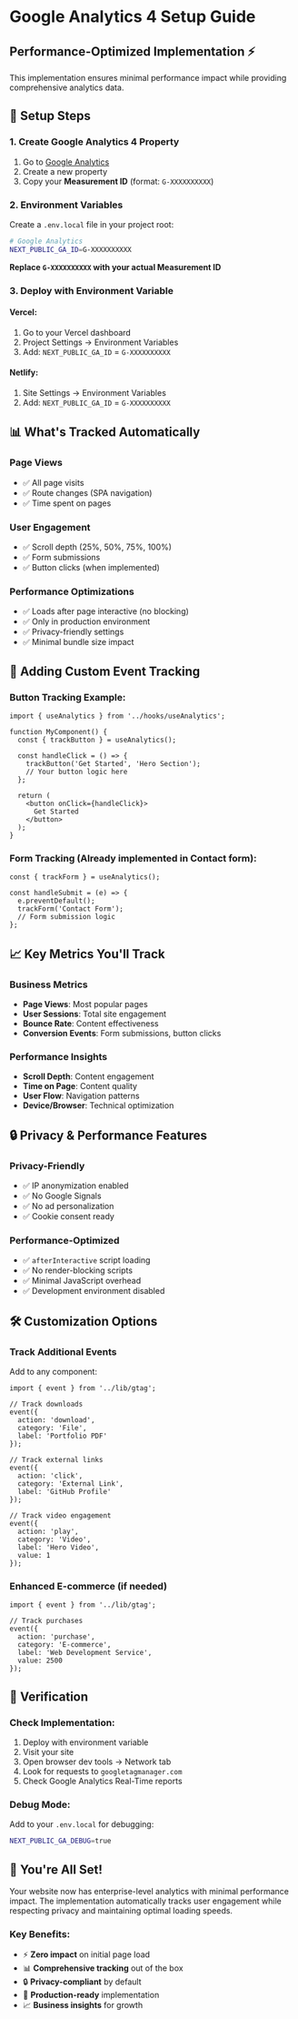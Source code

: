 # Google Analytics 4 Setup Guide

## Performance-Optimized Implementation ⚡

This implementation ensures minimal performance impact while providing comprehensive analytics data.

## 🚀 Setup Steps

### 1. Create Google Analytics 4 Property

1. Go to [Google Analytics](https://analytics.google.com)
2. Create a new property
3. Copy your **Measurement ID** (format: `G-XXXXXXXXXX`)

### 2. Environment Variables

Create a `.env.local` file in your project root:

```bash
# Google Analytics
NEXT_PUBLIC_GA_ID=G-XXXXXXXXXX
```

**Replace `G-XXXXXXXXXX` with your actual Measurement ID**

### 3. Deploy with Environment Variable

#### Vercel:
1. Go to your Vercel dashboard
2. Project Settings → Environment Variables
3. Add: `NEXT_PUBLIC_GA_ID` = `G-XXXXXXXXXX`

#### Netlify:
1. Site Settings → Environment Variables
2. Add: `NEXT_PUBLIC_GA_ID` = `G-XXXXXXXXXX`

## 📊 What's Tracked Automatically

### Page Views
- ✅ All page visits
- ✅ Route changes (SPA navigation)
- ✅ Time spent on pages

### User Engagement
- ✅ Scroll depth (25%, 50%, 75%, 100%)
- ✅ Form submissions
- ✅ Button clicks (when implemented)

### Performance Optimizations
- ✅ Loads after page interactive (no blocking)
- ✅ Only in production environment
- ✅ Privacy-friendly settings
- ✅ Minimal bundle size impact

## 🎯 Adding Custom Event Tracking

### Button Tracking Example:

```tsx
import { useAnalytics } from '../hooks/useAnalytics';

function MyComponent() {
  const { trackButton } = useAnalytics();
  
  const handleClick = () => {
    trackButton('Get Started', 'Hero Section');
    // Your button logic here
  };
  
  return (
    <button onClick={handleClick}>
      Get Started
    </button>
  );
}
```

### Form Tracking (Already implemented in Contact form):

```tsx
const { trackForm } = useAnalytics();

const handleSubmit = (e) => {
  e.preventDefault();
  trackForm('Contact Form');
  // Form submission logic
};
```

## 📈 Key Metrics You'll Track

### Business Metrics
- **Page Views**: Most popular pages
- **User Sessions**: Total site engagement
- **Bounce Rate**: Content effectiveness
- **Conversion Events**: Form submissions, button clicks

### Performance Insights
- **Scroll Depth**: Content engagement
- **Time on Page**: Content quality
- **User Flow**: Navigation patterns
- **Device/Browser**: Technical optimization

## 🔒 Privacy & Performance Features

### Privacy-Friendly
- ✅ IP anonymization enabled
- ✅ No Google Signals
- ✅ No ad personalization
- ✅ Cookie consent ready

### Performance-Optimized
- ✅ `afterInteractive` script loading
- ✅ No render-blocking scripts
- ✅ Minimal JavaScript overhead
- ✅ Development environment disabled

## 🛠️ Customization Options

### Track Additional Events

Add to any component:

```tsx
import { event } from '../lib/gtag';

// Track downloads
event({
  action: 'download',
  category: 'File',
  label: 'Portfolio PDF'
});

// Track external links
event({
  action: 'click',
  category: 'External Link',
  label: 'GitHub Profile'
});

// Track video engagement
event({
  action: 'play',
  category: 'Video',
  label: 'Hero Video',
  value: 1
});
```

### Enhanced E-commerce (if needed)

```tsx
import { event } from '../lib/gtag';

// Track purchases
event({
  action: 'purchase',
  category: 'E-commerce',
  label: 'Web Development Service',
  value: 2500
});
```

## 📱 Verification

### Check Implementation:
1. Deploy with environment variable
2. Visit your site
3. Open browser dev tools → Network tab
4. Look for requests to `googletagmanager.com`
5. Check Google Analytics Real-Time reports

### Debug Mode:
Add to your `.env.local` for debugging:
```bash
NEXT_PUBLIC_GA_DEBUG=true
```

## 🎉 You're All Set!

Your website now has enterprise-level analytics with minimal performance impact. The implementation automatically tracks user engagement while respecting privacy and maintaining optimal loading speeds.

### Key Benefits:
- ⚡ **Zero impact** on initial page load
- 📊 **Comprehensive tracking** out of the box
- 🔒 **Privacy-compliant** by default
- 🚀 **Production-ready** implementation
- 📈 **Business insights** for growth